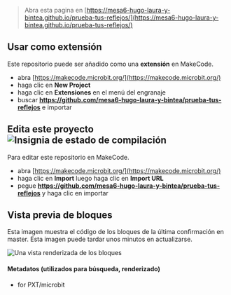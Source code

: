 
> Abra esta pagina en [https://mesa6-hugo-laura-y-bintea.github.io/prueba-tus-reflejos/](https://mesa6-hugo-laura-y-bintea.github.io/prueba-tus-reflejos/)

## Usar como extensión

Este repositorio puede ser añadido como una **extensión** en MakeCode.

* abra [https://makecode.microbit.org/](https://makecode.microbit.org/)
* haga clic en **New Project**
* haga clic en **Extensiones** en el menú del engranaje
* buscar **https://github.com/mesa6-hugo-laura-y-bintea/prueba-tus-reflejos** e importar

## Edita este proyecto ![Insignia de estado de compilación](https://github.com/mesa6-hugo-laura-y-bintea/prueba-tus-reflejos/workflows/MakeCode/badge.svg)

Para editar este repositorio en MakeCode.

* abra [https://makecode.microbit.org/](https://makecode.microbit.org/)
* haga clic en **Import** luego haga clic en **Import URL**
* pegue **https://github.com/mesa6-hugo-laura-y-bintea/prueba-tus-reflejos** y haga clic en importar

## Vista previa de bloques

Esta imagen muestra el código de los bloques de la última confirmación en master.
Esta imagen puede tardar unos minutos en actualizarse.

![Una vista renderizada de los bloques](https://github.com/mesa6-hugo-laura-y-bintea/prueba-tus-reflejos/raw/master/.github/makecode/blocks.png)

#### Metadatos (utilizados para búsqueda, renderizado)

* for PXT/microbit
<script src="https://makecode.com/gh-pages-embed.js"></script><script>makeCodeRender("{{ site.makecode.home_url }}", "{{ site.github.owner_name }}/{{ site.github.repository_name }}");</script>
